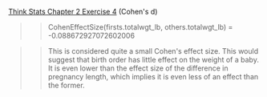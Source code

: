 [Think Stats Chapter 2 Exercise 4](http://greenteapress.com/thinkstats2/html/thinkstats2003.html#toc24) (Cohen's d)

>> CohenEffectSize(firsts.totalwgt_lb, others.totalwgt_lb) = -0.088672927072602006

>> This is considered quite a small Cohen's effect size. This would suggest that birth order has little effect on the weight of a baby. It is even lower than the effect size of the difference in pregnancy length, which implies it is even less of an effect than the former.
